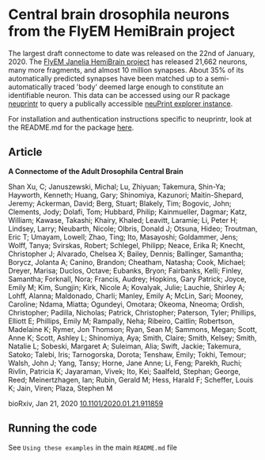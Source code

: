 # Central brain drosophila neurons from the FlyEM HemiBrain project

The largest draft connectome to date was released on the 22nd of January, 2020. The [FlyEM Janelia HemiBrain project](https://www.janelia.org/project-team/flyem/hemibrain) has released 21,662 neurons, many more fragments, and almost 10 million synapses. About 35% of its automatically predicted synapses have been matched up to a semi-automatically traced 'body' deemed large enough to constitute an identifiable neuron. This data can be accessed using our R package [neuprintr](https://github.com/natverse/neuprintr/) to query a publically accessible [neuPrint explorer instance](https://neuprint.janelia.org/).

For installation and authentication instructions specific to neuprintr, look at the README.md for the package [here](https://github.com/natverse/neuprintr/).

## Article

**A Connectome of the Adult
Drosophila Central
Brain**

Shan Xu, C; Januszewski, Michal; Lu, Zhiyuan; Takemura, Shin-Ya; Hayworth, Kenneth; Huang, Gary; Shinomiya, Kazunori; Maitin-Shepard, Jeremy; Ackerman, David; Berg, Stuart; Blakely, Tim; Bogovic, John; Clements, Jody; Dolafi, Tom; Hubbard, Philip; Kainmueller, Dagmar; Katz, William; Kawase, Takashi; Khairy, Khaled; Leavitt, Laramie; Li, Peter H; Lindsey, Larry; Neubarth, Nicole; Olbris, Donald J; Otsuna, Hideo; Troutman, Eric T; Umayam, Lowell; Zhao, Ting; Ito, Masayoshi; Goldammer, Jens; Wolff, Tanya; Svirskas, Robert; Schlegel, Philipp; Neace, Erika R; Knecht, Christopher J; Alvarado, Chelsea X; Bailey, Dennis; Ballinger, Samantha; Borycz, Jolanta A; Canino, Brandon; Cheatham, Natasha; Cook, Michael; Dreyer, Marisa; Duclos, Octave; Eubanks, Bryon; Fairbanks, Kelli; Finley, Samantha; Forknall, Nora; Francis, Audrey; Hopkins, Gary Patrick; Joyce, Emily M; Kim, Sungjin; Kirk, Nicole A; Kovalyak, Julie; Lauchie, Shirley A; Lohff, Alanna; Maldonado, Charli; Manley, Emily A; McLin, Sari; Mooney, Caroline; Ndama, Miatta; Ogundeyi, Omotara; Okeoma, Nneoma; Ordish, Christopher; Padilla, Nicholas; Patrick, Christopher; Paterson, Tyler; Phillips, Elliott E; Phillips, Emily M; Rampally, Neha; Ribeiro, Caitlin; Robertson, Madelaine K; Rymer, Jon Thomson; Ryan, Sean M; Sammons, Megan; Scott, Anne K; Scott, Ashley L; Shinomiya, Aya; Smith, Claire; Smith, Kelsey; Smith, Natalie L; Sobeski, Margaret A; Suleiman, Alia; Swift, Jackie; Takemura, Satoko; Talebi, Iris; Tarnogorska, Dorota; Tenshaw, Emily; Tokhi, Temour; Walsh, John J; Yang, Tansy; Horne, Jane Anne; Li, Feng; Parekh, Ruchi; Rivlin, Patricia K; Jayaraman, Vivek; Ito, Kei; Saalfeld, Stephan; George, Reed; Meinertzhagen, Ian; Rubin, Gerald M; Hess, Harald F; Scheffer, Louis K; Jain, Viren; Plaza, Stephen M

bioRxiv, Jan 21, 2020 [10.1101/2020.01.21.911859](https://www.biorxiv.org/content/10.1101/2020.01.21.911859v1)

## Running the code

See `Using these examples` in the main `README.md` file
